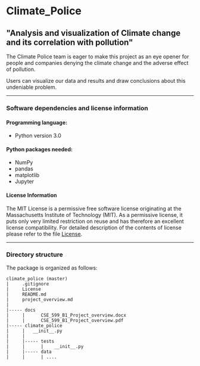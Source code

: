# Climate_Police
## "Analysis and visualization of Climate change and its correlation with pollution"  

The Climate Police team is eager to make this project as an eye opener for people and companies denying the climate change and the adverse effect of pollution. 

Users can visualize our data and results and draw conclusions about this undeniable problem. 



----
### Software dependencies and license information 

#### Programming language:

- Python version 3.0 

#### Python packages needed:

- NumPy 
- pandas 
- matplotlib 
- Jupyter

#### License Information 

The MIT License is a permissive free software license originating at the Massachusetts Institute of Technology (MIT). As a permissive license, it puts only very limited restriction on reuse and has therefore an excellent license compatibility. For detailed description of the contents of license please refer to the file [License](https://github.com/abhisheksugam/Climate_Police/blob/master/License). 


----
### Directory structure

The package is organized as follows:
```
climate_police (master)
|     .gitignore
|     License
|     README.md
|     project_overview.md
|
|----- docs
|     |      CSE_599_B1_Project_overview.docx
|     |      CSE_599_B1_Project_overview.pdf
|----- climate_police
|     |   __init__.py
|     |
|     |----- tests
|     |      |    __init__.py
|     |----- data
|     |      | ....
